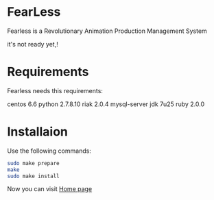 FearLess
=======

Fearless is a Revolutionary Animation Production Management System

it's not ready yet,!


Requirements
===========
Fearless needs this requirements:

centos 6.6
python 2.7.8.10	
riak 2.0.4
mysql-server
jdk 7u25
ruby 2.0.0


Installaion
===========

Use the following commands:

```bash
sudo make prepare
make
sudo make install
```

Now you can visit [Home page](http://127.0.0.1/app)
